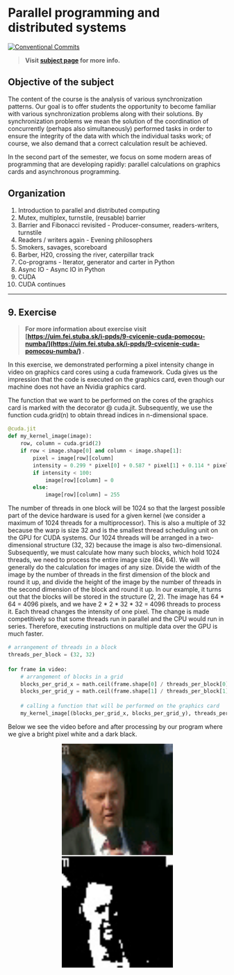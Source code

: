 # Parallel programming and distributed systems

[![Conventional Commits](https://img.shields.io/badge/Conventional%20Commits-1.0.0-blue.svg)](https://conventionalcommits.org)

> **Visit [subject page](https://uim.fei.stuba.sk/predmet/i-ppds) for more info.**

## Objective of the subject

The content of the course is the analysis of various synchronization patterns. Our goal is to offer students the
opportunity to become familiar with various synchronization problems along with their solutions. By synchronization
problems we mean the solution of the coordination of concurrently (perhaps also simultaneously) performed tasks in order
to ensure the integrity of the data with which the individual tasks work; of course, we also demand that a correct
calculation result be achieved.

In the second part of the semester, we focus on some modern areas of programming that are developing rapidly: parallel
calculations on graphics cards and asynchronous programming.

## Organization

1. Introduction to parallel and distributed computing
2. Mutex, multiplex, turnstile, (reusable) barrier
3. Barrier and Fibonacci revisited - Producer-consumer, readers-writers, turnstile
4. Readers / writers again - Evening philosophers
5. Smokers, savages, scoreboard
6. Barber, H20, crossing the river, caterpillar track
7. Co-programs - Iterator, generator and carter in Python
8. Async IO - Async IO in Python
9. CUDA
10. CUDA continues

___

## 9. Exercise

> **For more information about exercise
visit [https://uim.fei.stuba.sk/i-ppds/9-cvicenie-cuda-pomocou-numba/](https://uim.fei.stuba.sk/i-ppds/9-cvicenie-cuda-pomocou-numba/)
.**

In this exercise, we demonstrated performing a pixel intensity change in video on graphics card cores using a cuda
framework. Cuda gives us the impression that the code is executed on the graphics card, even though our machine does not
have an Nvidia graphics card.

The function that we want to be performed on the cores of the graphics card is marked with the decorator @ cuda.jit.
Subsequently, we use the function cuda.grid(n) to obtain thread indices in n-dimensional space.

```python
@cuda.jit
def my_kernel_image(image):
    row, column = cuda.grid(2)
    if row < image.shape[0] and column < image.shape[1]:
        pixel = image[row][column]
        intensity = 0.299 * pixel[0] + 0.587 * pixel[1] + 0.114 * pixel[2]
        if intensity < 100:
            image[row][column] = 0
        else:
            image[row][column] = 255
```

The number of threads in one block will be 1024 so that the largest possible part of the device hardware is used for a
given kernel (we consider a maximum of 1024 threads for a multiprocessor). This is also a multiple of 32 because the
warp is size 32 and is the smallest thread scheduling unit on the GPU for CUDA systems. Our 1024 threads will be
arranged in a two-dimensional structure (32, 32) because the image is also two-dimensional. Subsequently, we must
calculate how many such blocks, which hold 1024 threads, we need to process the entire image size (64, 64). We will
generally do the calculation for images of any size. Divide the width of the image by the number of threads in the first
dimension of the block and round it up, and divide the height of the image by the number of threads in the second
dimension of the block and round it up. In our example, it turns out that the blocks will be stored in the structure
(2, 2). The image has 64 * 64 = 4096 pixels, and we have 2 * 2 * 32 * 32 = 4096 threads to process it. Each thread
changes the intensity of one pixel. The change is made competitively so that some threads run in parallel and the CPU
would run in series. Therefore, executing instructions on multiple data over the GPU is much faster.

```python
# arrangement of threads in a block
threads_per_block = (32, 32)

for frame in video:
    # arrangement of blocks in a grid
    blocks_per_grid_x = math.ceil(frame.shape[0] / threads_per_block[0])
    blocks_per_grid_y = math.ceil(frame.shape[1] / threads_per_block[1])

    # calling a function that will be performed on the graphics card
    my_kernel_image[(blocks_per_grid_x, blocks_per_grid_y), threads_per_block](frame)
```

Below we see the video before and after processing by our program where we give a bright pixel white and a dark black.

<p align="center">
    <img src="Louis_Van_Gaal_0-before.gif" width="256" height="256" alt="Louis Van Gaal before video processing">
    <img src="Louis_Van_Gaal_0-after.gif" width="256" height="256" alt="Louis Van Gaal after video processing">
</p>